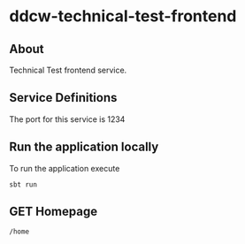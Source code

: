 # ddcw-technical-test-frontend

## About

Technical Test frontend service.

## Service Definitions

The port for this service is 1234

## Run the application locally

To run the application execute
```
sbt run
```

## GET Homepage
```
/home
```